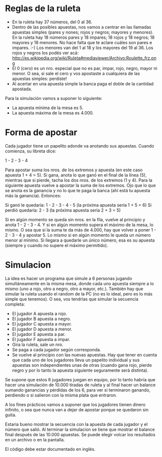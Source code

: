 # Reglas de la ruleta

- En la ruleta hay 37 números, del 0 al 36.
- Dentro de las posibles apuestas, nos vamos a centrar en las llamadas apuestas simples (pares y nones; rojos y negros; mayores y menores). En la ruleta hay 18 números pares y 18 impares; 18 rojos y 18 negros; 18 mayores y 18 menores. No hace falta que te aclare cuáles son pares e impares. :-) Los menores van del 1 al 18 y los mayores del 19 al 36. Los rojos y negros los podés ver acá: http://es.wikipedia.org/wiki/Ruleta#mediaviewer/Archivo:Roulette_frz.png
- El 0 (cero) es un nro. especial que no es par, impar, rojo, negro, mayor ni menor. O sea, si sale el cero y vos apostaste a cualquiera de las apuestas simples: perdiste!
- Al acertar en una apuesta simple la banca paga el doble de la cantidad apostada.

Para la simulación vamos a suponer lo siguiente:
- La apuesta mínima de la mesa es 5.
- La apuesta máxima de la mesa es 4.000.

# Forma de apostar

Cada jugador tiene un papelito adonde va anotando sus apuestas. Cuando comienza, su libreta dice:

1 - 2 - 3 - 4

Para apostar suma los nros. de los extremos y apuesta (en este caso apuesta 1 + 4 = 5). Si gana, anota lo que ganó en el final de la línea (5), mientras que si pierde, tacha los dos nros. de los extremos (1 y 4). Para la siguiente apuesta vuelve a apostar la suma de los extremos. Ojo que lo que se anota es la ganancia y no lo que te paga la banca (ahí está tu apuesta más la ganancia). Entonces:

Si ganó le quedaría: 1 - 2 - 3 - 4 - 5 (la próxima apuesta sería 1 + 5 = 6)
Si perdió quedaría: 2 - 3 (la próxima apuesta sería 2 + 3 = 5)

Si en algún momento se queda sin nros. en la fila, vuelve al principio y anota 1 - 2 - 3 - 4. Y si en algún momento supera el máximo de la mesa, lo mismo. O sea que si la suma te da más de 4.000, hay que volver a poner 1 - 2 - 3 - 4 y apostar 5.  Lo mismo si en algún momento le queda un número menor al mínimo. Si llegara a quedarle un único número, esa es su apuesta (siempre y cuando no supere el máximo permitido).

# Simulacion

La idea es hacer un programa que simule a 6 personas jugando simultáneamente en la misma mesa, donde cada uno apuesta siempre a lo mismo (uno a rojo, otro a negro, otro a mayor, etc.). También hay que simular la ruleta usando el random de la PC (no es lo ideal, pero es lo más simple que tenemos). O sea, vos tendrías que simular la secuencia completa:
- El jugador A apuesta a rojo.
- El jugador B apuesta a negro.
- El jugador C apuesta a mayor.
- El jugador D apuesta a menor.
- El jugador E apuesta a par.
- El jugador F apuesta a impar.
- Gira la ruleta, sale un nro.
- Se paga a cada jugador según corresponda.
- Se vuelve al principio con las nuevas apuestas.
Hay que tener en cuenta que cada uno de los jugadores lleva un papelito individual y sus apuestas son independientes unas de otras (cuando gana rojo, pierde negro y por lo tanto la apuesta siguiente seguramente será distinta).

Se supone que estos 6 jugadores juegan en equipo, por lo tanto habría que hacer una simulación de 10.000 tiradas de ruleta y al final hacer un balance sumando ganancias y pérdidas de los 6, para ver si terminaron ganando, perdiendo o si salieron con la misma plata que entraron.

A los fines prácticos vamos a suponer que los jugadores tienen dinero infinito, o sea que nunca van a dejar de apostar porque se quedaron sin guita.

Estaria bueno mostrar la secuencia con la apuesta de cada jugador y el número que salió. Al terminar la simulacion se tiene que mostrar el balance final después de las 10.000 apuestas. Se puede elegir volcar los resultados en un archivo o en la pantalla.

El código debe estar documentado en inglés.
